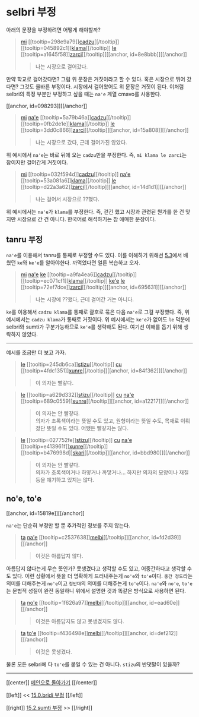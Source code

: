 # selbri 부정

아래의 문장을 부정하려면 어떻게 해야할까?

> [mi](07_00_sumti_cmavo.html#9347d0) [[tooltip=298e9a79]][cadzu](gismu.html#cadzu)[[/tooltip]] [[tooltip=045892c1]][klama](gismu.html#klama)[[/tooltip]] [le](06_00_le.html#fcb63c) [[tooltip=a1645f58]][zarci](gismu.html#zarci)[[/tooltip]][[anchor, id=8e8bbb]][[/anchor]]
>> 나는 시장으로 걸어갔다.

만약 학교로 걸어갔다면? 그럼 위 문장은 거짓이라고 할 수 있다. 혹은 시장으로 뛰어 갔다면? 그것도 올바른 부정이다. 시장에서 걸어왔어도 위 문장은 거짓이 된다. 이처럼 selbri의 특정 부분만 부정하고 싶을 때는 `na'e` 계열 cmavo를 사용한다.

[[anchor, id=098293]][[/anchor]]

> [mi](07_00_sumti_cmavo.html#9347d0) [na'e](15_01_selbri_부정.html#098293) [[tooltip=5a79b46a]][cadzu](gismu.html#cadzu)[[/tooltip]] [[tooltip=0fb2de1e]][klama](gismu.html#klama)[[/tooltip]] [le](06_00_le.html#fcb63c) [[tooltip=3dd0c866]][zarci](gismu.html#zarci)[[/tooltip]][[anchor, id=15a808]][[/anchor]]
>> 나는 시장으로 갔다, 근데 걸어가진 않았다.

위 예시에서 `na'e`는 바로 뒤에 오는 `cadzu`만을 부정한다. 즉, `mi klama le zarci`는 참이지만 걸어간게 거짓이다.

> [mi](07_00_sumti_cmavo.html#9347d0) [[tooltip=032f594d]][cadzu](gismu.html#cadzu)[[/tooltip]] [na'e](15_01_selbri_부정.html#098293) [[tooltip=53a081a6]][klama](gismu.html#klama)[[/tooltip]] [le](06_00_le.html#fcb63c) [[tooltip=d22a3a62]][zarci](gismu.html#zarci)[[/tooltip]][[anchor, id=14d1d1]][[/anchor]]
>> 나는 걸어서 시장으로 ??했다.

위 예시에서는 `na'e`가 `klama`를 부정한다. 즉, 걷긴 했고 시장과 관련된 뭔가를 한 건 맞지만 시장으로 간 건 아니다. 한국어로 해석하기는 참 애매한 문장이다.

## tanru 부정

`na'e`를 이용해서 tanru를 통째로 부정할 수도 있다. 이를 이해하기 위해선 [5.3](05_03_ke.html)에서 배웠던 `ke`와 `ke'e`를 알아야한다. 까먹었다면 얼른 복습하고 오자.

> [mi](07_00_sumti_cmavo.html#9347d0) [na'e](15_01_selbri_부정.html#098293) [ke](05_03_ke.html#338f1b) [[tooltip=a9fa4ea6]][cadzu](gismu.html#cadzu)[[/tooltip]] [[tooltip=ec071cf1]][klama](gismu.html#klama)[[/tooltip]] [ke'e](05_03_ke.html#338f1b) [le](06_00_le.html#fcb63c) [[tooltip=72ef7dce]][zarci](gismu.html#zarci)[[/tooltip]][[anchor, id=695631]][[/anchor]]
>> 나는 시장에 ??했다, 근데 걸어간 거는 아니다.

`ke`를 이용해서 `cadzu klama`를 통째로 괄호로 묶은 다음 `na'e`로 그걸 부정했다. 즉, 위 예시에서는 `cadzu klama`가 통째로 거짓이다. 위 예시에서는 `ke'e`가 없어도 `le` 덕분에 selbri와 sumti가 구분가능하므로 `ke'e`를 생략해도 된다. 여기선 이해를 돕기 위해 생략하지 않았다.

---

예시를 조금만 더 보고 가자.

> [le](06_00_le.html#fcb63c) [[tooltip=245db6ca]][stizu](gismu.html#stizu)[[/tooltip]] [cu](09_00_cu.html#9a24bc) [[tooltip=4fdc1351]][xunre](gismu.html#xunre)[[/tooltip]][[anchor, id=84f362]][[/anchor]]
>> 이 의자는 빨갛다.

> [le](06_00_le.html#fcb63c) [[tooltip=a629d332]][stizu](gismu.html#stizu)[[/tooltip]] [cu](09_00_cu.html#9a24bc) [na'e](15_01_selbri_부정.html#098293) [[tooltip=689c0559]][xunre](gismu.html#xunre)[[/tooltip]][[anchor, id=a12217]][[/anchor]]
>> 이 의자는 안 빨갛다.\
>> 의자가 초록색이라는 뜻일 수도 있고, 원형이라는 뜻일 수도, 목재로 이뤄졌단 뜻일 수도 있다. 어쨌든 빨갛지는 않다.

> [le](06_00_le.html#fcb63c) [[tooltip=027752fe]][stizu](gismu.html#stizu)[[/tooltip]] [cu](09_00_cu.html#9a24bc) [na'e](15_01_selbri_부정.html#098293) [[tooltip=e413961f]][xunre](gismu.html#xunre)[[/tooltip]] [[tooltip=b476998d]][skari](gismu.html#skari)[[/tooltip]][[anchor, id=bbd980]][[/anchor]]
>> 이 의자는 안 빨갛다.\
>> 의자가 초록색이거나 하얗거나 까맣거나... 하지만 의자의 모양이나 재질등을 얘기하고 있지는 않다.

## no'e, to'e

[[anchor, id=15819e]][[/anchor]]

`na'e`는 단순히 부정만 할 뿐 추가적인 정보를 주지 않는다.

> [ta](07_02_ti_ta_tu.html#5f9b03) [na'e](15_01_selbri_부정.html#098293) [[tooltip=c2537638]][melbi](gismu.html#melbi)[[/tooltip]][[anchor, id=fd2d39]][[/anchor]]
>> 이것은 아름답지 않다.

아름답지 않다는게 무슨 뜻인가? 못생겼다고 생각할 수도 있고, 어중간하다고 생각할 수도 있다. 이런 상황에서 뜻을 더 명확하게 드러내주는게 `no'e`와 `to'e`이다. `중간 정도`라는 의미를 더해주는게 `no'e`이고 `정반대`의 의미를 더해주는게 `to'e`이다. `na'e`와 `no'e`, `to'e`는 문법적 성질이 완전 동일하니 위에서 설명한 것과 똑같은 방식으로 사용하면 된다.

> [ta](07_02_ti_ta_tu.html#5f9b03) [no'e](15_01_selbri_부정.html#15819e) [[tooltip=1f626a97]][melbi](gismu.html#melbi)[[/tooltip]][[anchor, id=ead60e]][[/anchor]]
>> 이것은 아름답지도 않고 못생겼지도 않다.

> [ta](07_02_ti_ta_tu.html#5f9b03) [to'e](15_01_selbri_부정.html#15819e) [[tooltip=f436498e]][melbi](gismu.html#melbi)[[/tooltip]][[anchor, id=def212]][[/anchor]]
>> 이것은 못생겼다.

물론 모든 selbri에 다 `to'e`를 붙일 수 있는 건 아니다. `stizu`의 반댓말이 있을까?

---

[[center]]
[메인으로 돌아가기](index.html)
[[/center]]

[[left]]
<< [15.0.bridi 부정](15_00_bridi_부정.html)
[[/left]]

[[right]]
[15.2.sumti 부정](15_02_sumti_부정.html) >>
[[/right]]


[^298e9a79]: [[highlight=red]]x1[[/highlight]]이 [[highlight=green]]x2[[/highlight]]를 향해서 걸어가다
[^045892c1]: [[highlight=red]]x1[[/highlight]]이 [[highlight=green]]x2[[/highlight]]를 향해 가다, [[highlight=aqua]][[black]]x3[[/black]][[/highlight]]에서 출발해서, [[highlight=emerald]][[black]]x4[[/black]][[/highlight]]의 경로를 통해서, [[highlight=violet]]x5[[/highlight]]를 타고
[^a1645f58]: [[highlight=red]]x1[[/highlight]]은 [[highlight=green]]x2[[/highlight]]를 파는 시장이다, [[highlight=aqua]][[black]]x3[[/black]][[/highlight]]가 운영하는
[^5a79b46a]: [[highlight=red]]x1[[/highlight]]이 [[highlight=green]]x2[[/highlight]]를 향해서 걸어가다
[^0fb2de1e]: [[highlight=red]]x1[[/highlight]]이 [[highlight=green]]x2[[/highlight]]를 향해 가다, [[highlight=aqua]][[black]]x3[[/black]][[/highlight]]에서 출발해서, [[highlight=emerald]][[black]]x4[[/black]][[/highlight]]의 경로를 통해서, [[highlight=violet]]x5[[/highlight]]를 타고
[^3dd0c866]: [[highlight=red]]x1[[/highlight]]은 [[highlight=green]]x2[[/highlight]]를 파는 시장이다, [[highlight=aqua]][[black]]x3[[/black]][[/highlight]]가 운영하는
[^032f594d]: [[highlight=red]]x1[[/highlight]]이 [[highlight=green]]x2[[/highlight]]를 향해서 걸어가다
[^53a081a6]: [[highlight=red]]x1[[/highlight]]이 [[highlight=green]]x2[[/highlight]]를 향해 가다, [[highlight=aqua]][[black]]x3[[/black]][[/highlight]]에서 출발해서, [[highlight=emerald]][[black]]x4[[/black]][[/highlight]]의 경로를 통해서, [[highlight=violet]]x5[[/highlight]]를 타고
[^d22a3a62]: [[highlight=red]]x1[[/highlight]]은 [[highlight=green]]x2[[/highlight]]를 파는 시장이다, [[highlight=aqua]][[black]]x3[[/black]][[/highlight]]가 운영하는
[^a9fa4ea6]: [[highlight=red]]x1[[/highlight]]이 [[highlight=green]]x2[[/highlight]]를 향해서 걸어가다
[^ec071cf1]: [[highlight=red]]x1[[/highlight]]이 [[highlight=green]]x2[[/highlight]]를 향해 가다, [[highlight=aqua]][[black]]x3[[/black]][[/highlight]]에서 출발해서, [[highlight=emerald]][[black]]x4[[/black]][[/highlight]]의 경로를 통해서, [[highlight=violet]]x5[[/highlight]]를 타고
[^72ef7dce]: [[highlight=red]]x1[[/highlight]]은 [[highlight=green]]x2[[/highlight]]를 파는 시장이다, [[highlight=aqua]][[black]]x3[[/black]][[/highlight]]가 운영하는
[^245db6ca]: [[highlight=red]]x1[[/highlight]]은 의자다
[^4fdc1351]: [[highlight=red]]x1[[/highlight]]은 빨갛다
[^a629d332]: [[highlight=red]]x1[[/highlight]]은 의자다
[^689c0559]: [[highlight=red]]x1[[/highlight]]은 빨갛다
[^027752fe]: [[highlight=red]]x1[[/highlight]]은 의자다
[^e413961f]: [[highlight=red]]x1[[/highlight]]은 빨갛다
[^b476998d]: [[highlight=red]]x1[[/highlight]]의 색깔은 [[highlight=green]]x2[[/highlight]]이다, [[highlight=aqua]][[black]]x3[[/black]][[/highlight]](관측자)가 보기에, [[highlight=emerald]][[black]]x4[[/black]][[/highlight]]의 조건 아래에서
[^c2537638]: [[highlight=red]]x1[[/highlight]]은 [[highlight=green]]x2[[/highlight]]가 보기에 아름답다, [[highlight=aqua]][[black]]x3[[/black]][[/highlight]]란 기준에서
[^1f626a97]: [[highlight=red]]x1[[/highlight]]은 [[highlight=green]]x2[[/highlight]]가 보기에 아름답다, [[highlight=aqua]][[black]]x3[[/black]][[/highlight]]란 기준에서
[^f436498e]: [[highlight=red]]x1[[/highlight]]은 [[highlight=green]]x2[[/highlight]]가 보기에 아름답다, [[highlight=aqua]][[black]]x3[[/black]][[/highlight]]란 기준에서